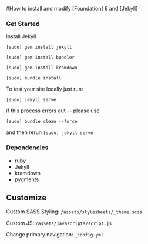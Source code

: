 #How to install and modify
[Foundation] 6 and [Jekyll]

### Get Started
Install Jekyll

```
[sudo] gem install jekyll
```
```
[sudo] gem install bundler
```
```
[sudo] gem install kramdown
```
```
[sudo] bundle install
```

To test your site locally just run:

```
[sudo] jekyll serve
```

if this process errors out -- please use:
```
[sudo] bundle clean --force
```
and then rerun `[sudo] jekyll serve`

### Dependencies
 - ruby
 - Jekyll
 - kramdown
 - pygments

## Customize

Custom SASS Styling: ``` /assets/stylesheets/_theme.scss ```

Custom JS: ``` /assets/javascripts/script.js ```

Change primary navigation: ``` _config.yml ```
